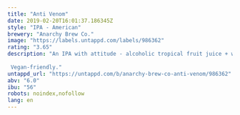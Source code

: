 ```yaml
---
title: "Anti Venom"
date: 2019-02-20T16:01:37.186345Z
style: "IPA - American"
brewery: "Anarchy Brew Co."
image: "https://labels.untappd.com/labels/986362"
rating: "3.65"
description: "An IPA with attitude - alcoholic tropical fruit juice + winner of 'Best IPA in the UK' at the World Beer Awards 2017.  Vegan-friendly."
untappd_url: "https://untappd.com/b/anarchy-brew-co-anti-venom/986362"
abv: "6.0"
ibu: "56"
robots: noindex,nofollow
lang: en
---
```

